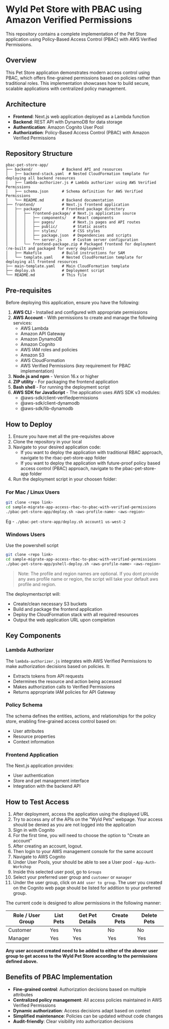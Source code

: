 # Wyld Pet Store with PBAC using Amazon Verified Permissions

This repository contains a complete implementation of the Pet Store application using Policy-Based Access Control (PBAC) with AWS Verified Permissions.

## Overview

This Pet Store application demonstrates modern access control using PBAC, which offers fine-grained permissions based on policies rather than traditional roles. This implementation showcases how to build secure, scalable applications with centralized policy management.

## Architecture

- **Frontend**: Next.js web application deployed as a Lambda function
- **Backend**: REST API with DynamoDB for data storage
- **Authentication**: Amazon Cognito User Pool
- **Authorization**: Policy-Based Access Control (PBAC) with Amazon Verified Permissions


## Repository Structure

```
pbac-pet-store-app/
├── backend/             # Backend API and resources
│   ├── backend-stack.yaml  # Nested CloudFormation template for deploying all backend resources
│   ├── lambda-authorizer.js # Lambda authorizer using AWS Verified Permissions
│   ├── schema.json      # Schema definition for AWS Verified Permissions
│   └── README.md        # Backend documentation
├── frontend/            # Next.js frontend application
│   ├── package/         # Frontend package directory
│   │   ├── frontend-package/ # Next.js application source
│   │   │   ├── components/   # React components
│   │   │   ├── pages/        # Next.js pages and API routes
│   │   │   ├── public/       # Static assets
│   │   │   ├── styles/       # CSS styles
│   │   │   ├── package.json  # Dependencies and scripts
│   │   │   └── server.js     # Custom server configuration
│   │   └── frontend-package.zip # Packaged frontend for deployment (re-built and packaged for every deployment)
│   ├── Makefile         # Build instructions for SAM
│   └── template.yaml    # Nested CloudFormation template for deploying all frontend resources
├── main-template.yaml   # Main CloudFormation template
├── deploy.sh            # Deployment script
└── README.md            # This file
```

## Pre-requisites

Before deploying this application, ensure you have the following:

1. **AWS CLI** - Installed and configured with appropriate permissions
2. **AWS Account** - With permissions to create and manage the following services:
   - AWS Lambda
   - Amazon API Gateway
   - Amazon DynamoDB
   - Amazon Cognito
   - AWS IAM roles and policies
   - Amazon S3
   - AWS CloudFormation
   - AWS Verified Permissions (key requirement for PBAC implementation)
3. **Node.js and npm** - Version 16.x or higher
4. **ZIP utility** - For packaging the frontend application
5. **Bash shell** - For running the deployment script
6. **AWS SDK for JavaScript** - The application uses AWS SDK v3 modules:
   - @aws-sdk/client-verifiedpermissions
   - @aws-sdk/client-dynamodb
   - @aws-sdk/lib-dynamodb

## How to Deploy

1. Ensure you have met all the pre-requisites above
2. Clone the repository in your local 
3. Navigate to your desired application code:
   - If you want to deploy the application with traditional RBAC approach, navigate to the rbac-pet-store-app folder
   - If you want to deploy the application with future-proof policy based access control (PBAC) approach, navigate to the pbac-pet-store-app folder
4. Run the deployment script in your choosen folder:

### For Mac / Linux Users
```bash
git clone <repo link>
cd sample-migrate-app-access-rbac-to-pbac-with-verified-permissions
./pbac-pet-store-app/deploy.sh <aws-profile-name> <aws-region>
```
Eg - `./pbac-pet-store-app/deploy.sh account1 us-west-2`

### Windows Users

Use the powershell script
```bash
git clone <repo link>
cd sample-migrate-app-access-rbac-to-pbac-with-verified-permissions
./pbac-pet-store-app/pshell-deploy.sh <aws-profile-name> <aws-region>
```


> Note: The profile and region names are optional. If you dont provide any aws profile name or region, the script will take your default aws profile and region.

The deploymentscript will:
- Create/clean necessary S3 buckets
- Build and package the frontend application
- Deploy the CloudFormation stack with all required resources
- Output the web application URL upon completion

## Key Components

### Lambda Authorizer
The `lambda-authorizer.js` integrates with AWS Verified Permissions to make authorization decisions based on policies. It:
- Extracts tokens from API requests
- Determines the resource and action being accessed
- Makes authorization calls to Verified Permissions
- Returns appropriate IAM policies for API Gateway

### Policy Schema
The schema defines the entities, actions, and relationships for the policy store, enabling fine-grained access control based on:
- User attributes
- Resource properties
- Context information

### Frontend Application
The Next.js application provides:
- User authentication
- Store and pet management interface
- Integration with the backend API

## How to Test Access
1. After deployment, access the application using the displayed URL
2. Try to access any of the APIs on the "Wyld Pets" webpage. Your access should be denied as you are not logged into the application
3. Sign in with Cognito 
4. For the first time, you will need to choose the option to "Create an account"
5. After creating an account, logout.
6. Then login to your AWS management console for the same account
7. Navigate to AWS Cognito
8. Under User Pools, your should be able to see a User pool - `App-Auth-Workshop`
9. Inside this selected user pool, go to `Groups`
10. Select your preferred user group and `customer` or `manager`
11. Under the user group, click on `Add user to group`. The user you created on the Cognito web page should be listed for addition to your preferred group.

The current code is designed to allow permissions in the following manner:

| Role / User Group | List Pets | Get Pet Details | Create Pets | Delete Pets |
|------------------|-----------|----------------|-------------|-------------|
| Customer         | Yes       | Yes            | No          | No          |
| Manager          | Yes       | Yes            | Yes         | Yes         |

**Any user account created need to be added to either of the abover user group to get access to the Wyld Pet Store according to the permissions defined above.**

## Benefits of PBAC Implementation

- **Fine-grained control**: Authorization decisions based on multiple attributes
- **Centralized policy management**: All access policies maintained in AWS Verified Permissions
- **Dynamic authorization**: Access decisions adapt based on context
- **Simplified maintenance**: Policies can be updated without code changes
- **Audit-friendly**: Clear visibility into authorization decisions